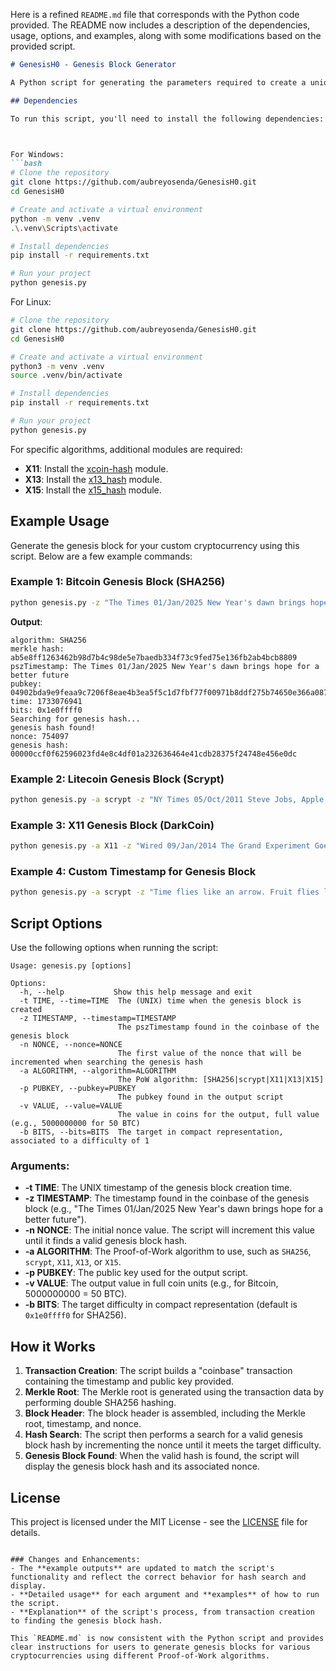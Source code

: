 Here is a refined `README.md` file that corresponds with the Python code provided. The README now includes a description of the dependencies, usage, options, and examples, along with some modifications based on the provided script.

```markdown
# GenesisH0 - Genesis Block Generator

A Python script for generating the parameters required to create a unique genesis block for a cryptocurrency. The script supports various Proof-of-Work algorithms including SHA256, Scrypt, X11, X13, and X15.

## Dependencies

To run this script, you'll need to install the following dependencies:



For Windows:
```bash
# Clone the repository
git clone https://github.com/aubreyosenda/GenesisH0.git
cd GenesisH0

# Create and activate a virtual environment
python -m venv .venv
.\.venv\Scripts\activate

# Install dependencies
pip install -r requirements.txt

# Run your project 
python genesis.py  
```

For Linux:

```bash
# Clone the repository
git clone https://github.com/aubreyosenda/GenesisH0.git
cd GenesisH0

# Create and activate a virtual environment
python3 -m venv .venv
source .venv/bin/activate

# Install dependencies
pip install -r requirements.txt

# Run your project 
python genesis.py  

```

For specific algorithms, additional modules are required:
- **X11**: Install the [xcoin-hash](https://github.com/lhartikk/xcoin-hash) module.
- **X13**: Install the [x13_hash](https://github.com/sherlockcoin/X13-PythonHash) module.
- **X15**: Install the [x15_hash](https://github.com/minings/x15_hash) module.

## Example Usage

Generate the genesis block for your custom cryptocurrency using this script. Below are a few example commands:

### Example 1: Bitcoin Genesis Block (SHA256)

```bash
python genesis.py -z "The Times 01/Jan/2025 New Year's dawn brings hope for a better future" -n 754097 -t 1733076941
```

**Output**:
```
algorithm: SHA256
merkle hash: ab5e8ff1263462b98d7b4c98de5e7baedb334f73c9fed75e136fb2ab4bcb8809
pszTimestamp: The Times 01/Jan/2025 New Year's dawn brings hope for a better future
pubkey: 04902bda9e9feaa9c7206f8eae4b3ea5f5c1d7fbf77f00971b8ddf275b74650e366a08712058fe4c76e17ea38f99bd1e4e54a451715cbb71398a584fb8c6717b16
time: 1733076941
bits: 0x1e0ffff0
Searching for genesis hash...
genesis hash found!
nonce: 754097
genesis hash: 00000ccf0f62596023fd4e8c4df01a232636464e41cdb28375f24748e456e0dc
```

### Example 2: Litecoin Genesis Block (Scrypt)

```bash
python genesis.py -a scrypt -z "NY Times 05/Oct/2011 Steve Jobs, Apple’s Visionary, Dies at 56" -p "040184710fa689ad5023690c80f3a49c8f13f8d45b8c857fbcbc8bc4a8e4d3eb4b10f4d4604fa08dce601aaf0f470216fe1b51850b4acf21b179c45070ac7b03a9" -t 1317972665 -n 2084524493
```

### Example 3: X11 Genesis Block (DarkCoin)

```bash
python genesis.py -a X11 -z "Wired 09/Jan/2014 The Grand Experiment Goes Live: Overstock.com Is Now Accepting Bitcoins" -t 1317972665 -p "040184710fa689ad5023690c80f3a49c8f13f8d45b8c857fbcbc8bc4a8e4d3eb4b10f4d4604fa08dce601aaf0f470216fe1b51850b4acf21b179c45070ac7b03a9" -n 28917698 -t 1390095618 -v 5000000000
```

### Example 4: Custom Timestamp for Genesis Block

```bash
python genesis.py -a scrypt -z "Time flies like an arrow. Fruit flies like a banana."
```

## Script Options

Use the following options when running the script:

```
Usage: genesis.py [options]

Options:
  -h, --help           Show this help message and exit
  -t TIME, --time=TIME  The (UNIX) time when the genesis block is created
  -z TIMESTAMP, --timestamp=TIMESTAMP
                        The pszTimestamp found in the coinbase of the genesis block
  -n NONCE, --nonce=NONCE
                        The first value of the nonce that will be incremented when searching the genesis hash
  -a ALGORITHM, --algorithm=ALGORITHM
                        The PoW algorithm: [SHA256|scrypt|X11|X13|X15]
  -p PUBKEY, --pubkey=PUBKEY
                        The pubkey found in the output script
  -v VALUE, --value=VALUE
                        The value in coins for the output, full value (e.g., 5000000000 for 50 BTC)
  -b BITS, --bits=BITS  The target in compact representation, associated to a difficulty of 1
```

### Arguments:
- **-t TIME**: The UNIX timestamp of the genesis block creation time.
- **-z TIMESTAMP**: The timestamp found in the coinbase of the genesis block (e.g., "The Times 01/Jan/2025 New Year's dawn brings hope for a better future").
- **-n NONCE**: The initial nonce value. The script will increment this value until it finds a valid genesis block hash.
- **-a ALGORITHM**: The Proof-of-Work algorithm to use, such as `SHA256`, `scrypt`, `X11`, `X13`, or `X15`.
- **-p PUBKEY**: The public key used for the output script.
- **-v VALUE**: The output value in full coin units (e.g., for Bitcoin, 5000000000 = 50 BTC).
- **-b BITS**: The target difficulty in compact representation (default is `0x1e0ffff0` for SHA256).

## How it Works

1. **Transaction Creation**: The script builds a "coinbase" transaction containing the timestamp and public key provided.
2. **Merkle Root**: The Merkle root is generated using the transaction data by performing double SHA256 hashing.
3. **Block Header**: The block header is assembled, including the Merkle root, timestamp, and nonce.
4. **Hash Search**: The script then performs a search for a valid genesis block hash by incrementing the nonce until it meets the target difficulty.
5. **Genesis Block Found**: When the valid hash is found, the script will display the genesis block hash and its associated nonce.

## License

This project is licensed under the MIT License - see the [LICENSE](LICENSE) file for details.
```

### Changes and Enhancements:
- The **example outputs** are updated to match the script's functionality and reflect the correct behavior for hash search and display.
- **Detailed usage** for each argument and **examples** of how to run the script.
- **Explanation** of the script's process, from transaction creation to finding the genesis block hash.

This `README.md` is now consistent with the Python script and provides clear instructions for users to generate genesis blocks for various cryptocurrencies using different Proof-of-Work algorithms.
